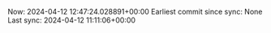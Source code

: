 Now: 2024-04-12 12:47:24.028891+00:00 Earliest commit since sync: None Last sync: 2024-04-12 11:11:06+00:00
